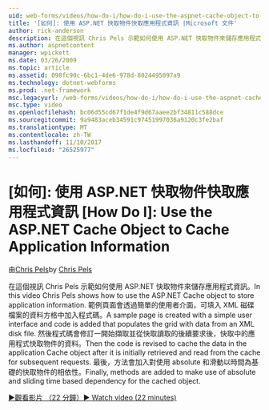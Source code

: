 ```yaml
---
uid: web-forms/videos/how-do-i/how-do-i-use-the-aspnet-cache-object-to-cache-application-information
title: '[如何]: 使用 ASP.NET 快取物件快取應用程式資訊 |Microsoft 文件'
author: rick-anderson
description: 在這個視訊 Chris Pels 示範如何使用 ASP.NET 快取物件來儲存應用程式資訊。 範例頁面會透過簡單的使用者介面...
ms.author: aspnetcontent
manager: wpickett
ms.date: 03/26/2009
ms.topic: article
ms.assetid: 098fc90c-6bc1-4de6-978d-8024495097a9
ms.technology: dotnet-webforms
ms.prod: .net-framework
msc.legacyurl: /web-forms/videos/how-do-i/how-do-i-use-the-aspnet-cache-object-to-cache-application-information
msc.type: video
ms.openlocfilehash: bc06d55cd67f1de4f9d67aaee2bf34811c588dce
ms.sourcegitcommit: 9a9483aceb34591c97451997036a9120c3fe2baf
ms.translationtype: MT
ms.contentlocale: zh-TW
ms.lasthandoff: 11/10/2017
ms.locfileid: "26525977"
---
```

<a name="how-do-i-use-the-aspnet-cache-object-to-cache-application-information"></a>[如何]: 使用 ASP.NET 快取物件快取應用程式資訊
[How Do I]: Use the ASP.NET Cache Object to Cache Application Information
====================
<span data-ttu-id="af7bd-105">由[Chris Pels](https://twitter.com/chrispels)</span><span class="sxs-lookup"><span data-stu-id="af7bd-105">by [Chris Pels](https://twitter.com/chrispels)</span></span>

<span data-ttu-id="af7bd-106">在這個視訊 Chris Pels 示範如何使用 ASP.NET 快取物件來儲存應用程式資訊。</span><span class="sxs-lookup"><span data-stu-id="af7bd-106">In this video Chris Pels shows how to use the ASP.NET Cache object to store application information.</span></span> <span data-ttu-id="af7bd-107">範例頁面會透過簡單的使用者介面，可填入 XML 磁碟檔案的資料方格中加入程式碼。</span><span class="sxs-lookup"><span data-stu-id="af7bd-107">A sample page is created with a simple user interface and code is added that populates the grid with data from an XML disk file.</span></span> <span data-ttu-id="af7bd-108">然後程式碼會修訂一開始擷取並從快取讀取的後續要求後，快取中的應用程式快取物件的資料。</span><span class="sxs-lookup"><span data-stu-id="af7bd-108">Then the code is revised to cache the data in the application Cache object after it is initially retrieved and read from the cache for subsequent requests.</span></span> <span data-ttu-id="af7bd-109">最後，方法會加入對使用 absolute 和滑動以時間為基礎的快取物件的相依性。</span><span class="sxs-lookup"><span data-stu-id="af7bd-109">Finally, methods are added to make use of absolute and sliding time based dependency for the cached object.</span></span>

[<span data-ttu-id="af7bd-110">&#9654;觀看影片 （22 分鐘）</span><span class="sxs-lookup"><span data-stu-id="af7bd-110">&#9654; Watch video (22 minutes)</span></span>](https://channel9.msdn.com/Blogs/ASP-NET-Site-Videos/how-do-i-use-the-aspnet-cache-object-to-cache-application-information)
